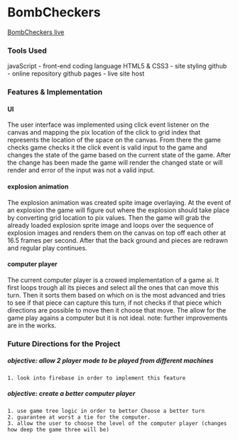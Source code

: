 # BombCheckers
[BombCheckers live](https://bkargaw.github.io/BombCheckers/)

### Tools Used
  javaScript - front-end coding language
  HTML5 & CSS3 - site styling
  github - online repository
  github pages - live site host

### Features & Implementation

#### UI
  The user interface was implemented using click event listener on the canvas and mapping the pix location of the click to grid index that represents the location of the space on the canvas. From there the game checks game checks it the click event is valid input to the game and changes the state of the game based on the current state of the game. After the change has been made the game will render the changed state or will render and error of the input was not a valid input.


#### explosion animation
  The explosion animation was created spite image overlaying. At the event of an explosion the game will figure out where the explosion should take place by converting grid location to pix values. Then the game will grab the already loaded explosion sprite image and loops over the sequence of explosion images and renders them on the canvas on top off each other at 16.5 frames per second. After that the back ground and pieces are redrawn and regular play continues.

#### computer player
  The current computer player is a crowed implementation of a game ai. It first loops trough all its pieces and select all the ones that can move this turn. Then it sorts them based on which on is the most advanced and tries to see if that piece can capture this turn, if not checks if that piece which directions are possible to move then it choose that move. The allow for the game play agains a computer but it is not ideal. note: further improvements are in the works.

### Future Directions for the Project
##### objective: allow 2 player mode to be played from different machines
    1. look into firebase in order to implement this feature
##### objective: create a better computer player
    1. use game tree logic in order to better Choose a better turn
    2. guarantee at worst a tie for the computer.
    3. allow the user to choose the level of the computer player (changes how deep the game three will be)
